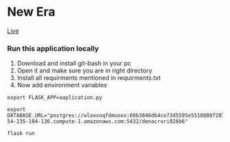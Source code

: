# New Era

[Live](https://thehackcbs.herokuapp.com/)

###  Run this application locally

1. Download and install git-bash in your pc
2. Open it and make sure you are in right directory 
3. Install all requirments mentioned in requirments.txt
4. Now add environment variables
```
export FLASK_APP=aaplication.py
```
```
export DATABASE_URL="postgres://wlaxxoqfdmuoxx:60b3846db4ce73d5595e5510808f20788865242be016bc20a34ebcacc4dab6fd@ec2-54-235-104-136.compute-1.amazonaws.com:5432/denacruri026b6"
```
```
flask run
```
